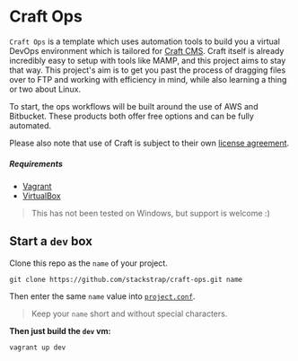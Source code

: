# Craft Ops

`Craft Ops` is a template which uses automation tools to build you a virtual
DevOps environment which is tailored for [Craft CMS][craft_link]. Craft itself
is already incredibly easy to setup with tools like MAMP, and this project
aims to stay that way. This project's aim is to get you past the process
of dragging files over to FTP and working with efficiency in mind, while also
learning a thing or two about Linux.

To start, the ops workflows will be built around the use of AWS and Bitbucket.
These products both offer free options and can be fully automated.

Please also note that use of Craft is subject to their own
[license agreement][craft_license].

##### Requirements

- [Vagrant][vagrant_link]
- [VirtualBox][virtualbox_link]

> This has not been tested on Windows, but support is welcome :)

## Start a `dev` box

Clone this repo as the `name` of your project.

```
git clone https://github.com/stackstrap/craft-ops.git name
```

Then enter the same `name` value into [`project.conf`][project_conf_link].

> Keep your `name` short and without special characters.

**Then just build the `dev` vm:**

```
vagrant up dev
```

[craft_link]: https://buildwithcraft.com/
[craft_license]: https://buildwithcraft.com/license
[project_conf_link]: https://github.com/stackstrap/craft-ops/blob/master/project.conf#L3
[vagrant_link]: http://vagrantup.com
[virtualbox_link]: http://virtualbox.org
